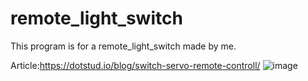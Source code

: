# remote_light_switch
This program is for a remote_light_switch made by me.

Article:https://dotstud.io/blog/switch-servo-remote-controll/
![image](https://user-images.githubusercontent.com/25277399/38909120-3ab502a6-42fe-11e8-92f2-5f2fa2c72649.png)
